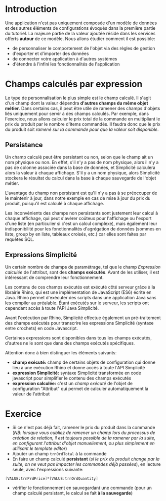 Introduction
====================

Une application n'est pas uniquement composée d'un modèle de données et des autres éléments de configurations évoqués dans la première partie du tutoriel. La majeure partie de la valeur ajoutée réside dans les services offerts **autour** de ce modèle. Nous allons étudier comment il est possible:

- de personnaliser le comportement de l'objet via des règles de gestion
- d'exporter et d'importer des données
- de connecter votre application à d'autres systèmes
- d'étendre à l'infini les fonctionnalités de l'application

Champs calculés par expression
====================

Le type de personnalisation le plus simple est le champ calculé. Il s'agit d'un champ dont la valeur dépendra **d'autres champs du même objet métier**. Dans certains cas, il peut être utile de ramener des champs d'objets liés uniquement pour servir à des champs calculés. Par exemple, dans l'exercice, nous allons calculer le prix total de la commande en multipliant le prix du produit par le nombre d'items commandés. Il faudra donc que le prix du produit soit *ramené sur la commande pour que la valeur soit disponible*.

Persistance
---------------------------

Un champ calculé peut être persistant ou non, selon que le champ ait un nom physique ou non. En effet, s'il n'y a pas de nom physique, alors il n'y a pas de colonne associée dans la base de données, et Simplicité calculera alors la valeur à chaque affichage. S'il y a un nom physique, alors Simplicité stockera le résultat du calcul dans la base à chaque sauvegarde de l'objet métier.

L'avantage du champ non persistant est qu'il n'y a pas à se préoccuper de le maintenir à jour, dans notre exemple en cas de mise à jour du prix du produit, puisqu'il est calculé à chaque affichage.

Les inconvénients des champs non persistants sont justement leur calcul à chaque affichage, qui peut s'avérer coûteux pour l'affichage ou l'export d'une liste (en particulier si c'est un calcul complexe), mais également leur indisponibilité pour les fonctionnalités d'agrégation de données (sommes en liste, group by en liste, tableaux croisés, etc.) car elles sont faites par requêtes SQL.

Expressions Simplicité
---------------------------

Un certain nombre de champs de paramétrage, tel que le champ *Expression calculée* de l'attribut, sont des **champs exécutés**. Avant de les utiliser, il est intéressant de comprendre leur fonctionnement.

Les contenu de ces champs exécutés est exécuté côté serveur grâce à la librairie Rhino, qui est une implémentation de JavaScript (ES6) écrite en Java. Rhino permet d'exécuter des scripts dans une application Java sans les compiler au préalable. Étant exécutés sur le serveur, les scripts ont cependant accès à toute l'API Java Simplicité.

Avant l'exécution par Rhino, Simplicité effectue également un pré-traitement des champs exécutés pour transcrire les expressions Simplicité (syntaxe entre crochets) en code Javascript.

Certaines expressions sont disponibles dans tous les champs exécutés, d'autres ne le sont que dans des champs exécutés spécifiques.

Attention donc à bien distinguer les éléments suivants:
- **champ exécuté:** champ de certains objets de configuration qui donne lieu à une exécution Rhino et donne accès à toute l'API Simplicité
- **expression Simplicité:** syntaxe Simplicité transformée en code javascript pour simplifier le contenu des champs exécutés
- **expression calculée:** c'est un *champ exécuté* de l'objet de configuration "Attribut" qui permet de calculer automatiquement la valeur de l'attribut

Exercice
====================

- Si ce n'est pas déjà fait, ramener le prix du produit dans la commande (*NB: lorsque vous oubliez de ramener un champ lors du processus de création de relation, il est toujours possible de la ramener par la suite, en configurant l'attribut d'objet manuellement, ou plus simplement en utilisant le template editor*)
- Ajouter un champ `trnOrdTotal` à la commande
- En faire un champ calculé **persistant** (*si le prix du produit change par la suite, on ne veut pas impacter les commandes déjà passées*), en lecture seule, avec l'expressions suivante:

```
[VALUE:trnPrdPrice]*[VALUE:trnOrdQuantity]
```

- vérifier le fonctionnement en sauvegardant une commande (pour un champ calculé persistant, le calcul se fait **à la sauvegarde**)
